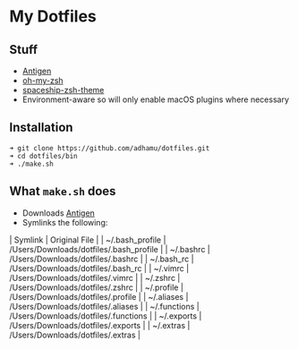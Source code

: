 # My Dotfiles

## Stuff
- [Antigen](https://github.com/zsh-users/antigen)
- [oh-my-zsh](https://github.com/robbyrussell/oh-my-zsh)
- [spaceship-zsh-theme](https://github.com/denysdovhan/spaceship-zsh-theme)
- Environment-aware so will only enable macOS plugins where necessary

## Installation

```
➜ git clone https://github.com/adhamu/dotfiles.git
➜ cd dotfiles/bin
➜ ./make.sh
```

## What `make.sh` does
- Downloads [Antigen](https://github.com/zsh-users/antigen)
- Symlinks the following:


| Symlink           | Original File                             |
| ~/.bash_profile   | /Users/Downloads/dotfiles/.bash_profile   |
| ~/.bashrc         | /Users/Downloads/dotfiles/.bashrc         |
| ~/.bash_rc        | /Users/Downloads/dotfiles/.bash_rc        |
| ~/.vimrc          | /Users/Downloads/dotfiles/.vimrc          |
| ~/.zshrc          | /Users/Downloads/dotfiles/.zshrc          |
| ~/.profile        | /Users/Downloads/dotfiles/.profile        |
| ~/.aliases        | /Users/Downloads/dotfiles/.aliases        |
| ~/.functions      | /Users/Downloads/dotfiles/.functions      |
| ~/.exports        | /Users/Downloads/dotfiles/.exports        |
| ~/.extras         | /Users/Downloads/dotfiles/.extras         |

